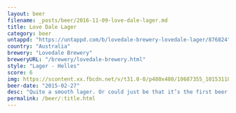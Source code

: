 ```yaml
---
layout: beer
filename: _posts/beer/2016-11-09-love-dale-lager.md
title: Love Dale Lager
category: beer
untappd: "https://untappd.com/b/lovedale-brewery-lovedale-lager/876824"
country: "Australia"
brewery: "Lovedale Brewery"
breweryURL: "/brewery/lovedale-brewery.html"
style: "Lager - Helles"
score: 6
img: https://scontent.xx.fbcdn.net/v/t31.0-0/p480x480/10687355_10153118669793745_4229208713620347909_o.jpg?_nc_cat=0&oh=e61d63d23f63f242275eee4c39474852&oe=5B7D476B
beer-date: "2015-02-27"
desc: "Quite a smooth lager. Or could just be that it’s the first beer on Friday"
permalink: /beer/:title.html
---
```

